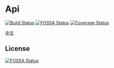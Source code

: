 # Api
[![Build Status](https://www.travis-ci.org/qkorbit/Api.svg?branch=master)](https://www.travis-ci.org/qkorbit/Api)
[![FOSSA Status](https://app.fossa.io/api/projects/git%2Bgithub.com%2Fqkorbit%2FApi.svg?type=shield)](https://app.fossa.io/projects/git%2Bgithub.com%2Fqkorbit%2FApi?ref=badge_shield)
[![Coverage Status](https://coveralls.io/repos/github/qkorbit/Api/badge.svg)](https://coveralls.io/github/qkorbit/Api)

[中文](/README_CN.md)

## License
[![FOSSA Status](https://app.fossa.io/api/projects/git%2Bgithub.com%2Fqkorbit%2FApi.svg?type=large)](https://app.fossa.io/projects/git%2Bgithub.com%2Fqkorbit%2FApi?ref=badge_large)
